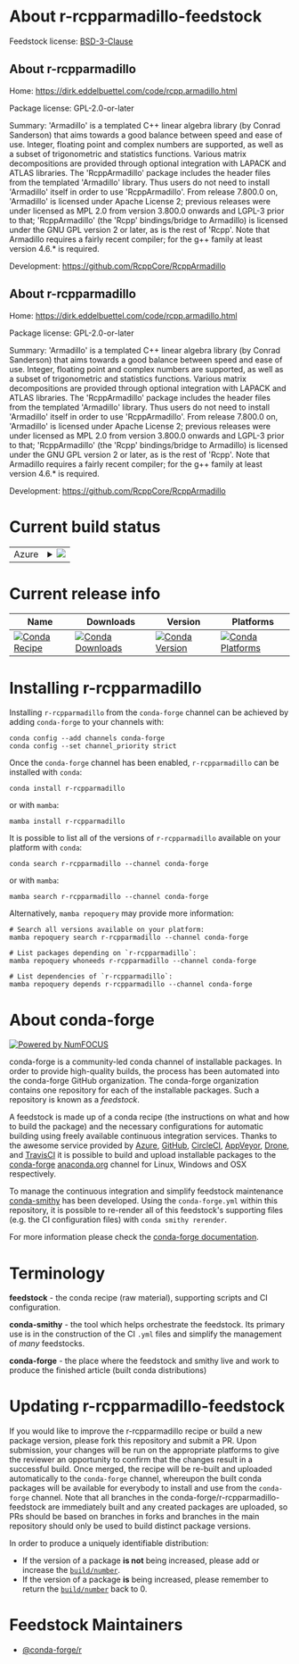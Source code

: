 About r-rcpparmadillo-feedstock
===============================

Feedstock license: [BSD-3-Clause](https://github.com/conda-forge/r-rcpparmadillo-feedstock/blob/main/LICENSE.txt)


About r-rcpparmadillo
---------------------

Home: https://dirk.eddelbuettel.com/code/rcpp.armadillo.html

Package license: GPL-2.0-or-later

Summary: 'Armadillo' is a templated C++ linear algebra library (by Conrad Sanderson) that aims towards a good balance between speed and ease of use. Integer, floating point and complex numbers are supported, as well as a subset of trigonometric and statistics functions. Various matrix decompositions are provided through optional integration with LAPACK and ATLAS libraries. The 'RcppArmadillo' package includes the header files from the templated 'Armadillo' library. Thus users do not need to install 'Armadillo' itself in order to use 'RcppArmadillo'. From release 7.800.0 on, 'Armadillo' is licensed under Apache License 2; previous releases were under licensed as MPL 2.0 from version 3.800.0 onwards and LGPL-3 prior to that; 'RcppArmadillo' (the 'Rcpp' bindings/bridge to Armadillo) is licensed under the GNU GPL version 2 or later, as is the rest of 'Rcpp'. Note that Armadillo requires a fairly recent compiler; for the g++ family at least version 4.6.* is required. 

Development: https://github.com/RcppCore/RcppArmadillo

About r-rcpparmadillo
---------------------

Home: https://dirk.eddelbuettel.com/code/rcpp.armadillo.html

Package license: GPL-2.0-or-later

Summary: 'Armadillo' is a templated C++ linear algebra library (by Conrad Sanderson) that aims towards a good balance between speed and ease of use. Integer, floating point and complex numbers are supported, as well as a subset of trigonometric and statistics functions. Various matrix decompositions are provided through optional integration with LAPACK and ATLAS libraries. The 'RcppArmadillo' package includes the header files from the templated 'Armadillo' library. Thus users do not need to install 'Armadillo' itself in order to use 'RcppArmadillo'. From release 7.800.0 on, 'Armadillo' is licensed under Apache License 2; previous releases were under licensed as MPL 2.0 from version 3.800.0 onwards and LGPL-3 prior to that; 'RcppArmadillo' (the 'Rcpp' bindings/bridge to Armadillo) is licensed under the GNU GPL version 2 or later, as is the rest of 'Rcpp'. Note that Armadillo requires a fairly recent compiler; for the g++ family at least version 4.6.* is required. 

Development: https://github.com/RcppCore/RcppArmadillo

Current build status
====================


<table>
    
  <tr>
    <td>Azure</td>
    <td>
      <details>
        <summary>
          <a href="https://dev.azure.com/conda-forge/feedstock-builds/_build/latest?definitionId=1517&branchName=main">
            <img src="https://dev.azure.com/conda-forge/feedstock-builds/_apis/build/status/r-rcpparmadillo-feedstock?branchName=main">
          </a>
        </summary>
        <table>
          <thead><tr><th>Variant</th><th>Status</th></tr></thead>
          <tbody><tr>
              <td>linux_64_r_base4.3</td>
              <td>
                <a href="https://dev.azure.com/conda-forge/feedstock-builds/_build/latest?definitionId=1517&branchName=main">
                  <img src="https://dev.azure.com/conda-forge/feedstock-builds/_apis/build/status/r-rcpparmadillo-feedstock?branchName=main&jobName=linux&configuration=linux%20linux_64_r_base4.3" alt="variant">
                </a>
              </td>
            </tr><tr>
              <td>linux_64_r_base4.4</td>
              <td>
                <a href="https://dev.azure.com/conda-forge/feedstock-builds/_build/latest?definitionId=1517&branchName=main">
                  <img src="https://dev.azure.com/conda-forge/feedstock-builds/_apis/build/status/r-rcpparmadillo-feedstock?branchName=main&jobName=linux&configuration=linux%20linux_64_r_base4.4" alt="variant">
                </a>
              </td>
            </tr><tr>
              <td>linux_aarch64_r_base4.3</td>
              <td>
                <a href="https://dev.azure.com/conda-forge/feedstock-builds/_build/latest?definitionId=1517&branchName=main">
                  <img src="https://dev.azure.com/conda-forge/feedstock-builds/_apis/build/status/r-rcpparmadillo-feedstock?branchName=main&jobName=linux&configuration=linux%20linux_aarch64_r_base4.3" alt="variant">
                </a>
              </td>
            </tr><tr>
              <td>linux_aarch64_r_base4.4</td>
              <td>
                <a href="https://dev.azure.com/conda-forge/feedstock-builds/_build/latest?definitionId=1517&branchName=main">
                  <img src="https://dev.azure.com/conda-forge/feedstock-builds/_apis/build/status/r-rcpparmadillo-feedstock?branchName=main&jobName=linux&configuration=linux%20linux_aarch64_r_base4.4" alt="variant">
                </a>
              </td>
            </tr><tr>
              <td>linux_ppc64le_r_base4.3</td>
              <td>
                <a href="https://dev.azure.com/conda-forge/feedstock-builds/_build/latest?definitionId=1517&branchName=main">
                  <img src="https://dev.azure.com/conda-forge/feedstock-builds/_apis/build/status/r-rcpparmadillo-feedstock?branchName=main&jobName=linux&configuration=linux%20linux_ppc64le_r_base4.3" alt="variant">
                </a>
              </td>
            </tr><tr>
              <td>linux_ppc64le_r_base4.4</td>
              <td>
                <a href="https://dev.azure.com/conda-forge/feedstock-builds/_build/latest?definitionId=1517&branchName=main">
                  <img src="https://dev.azure.com/conda-forge/feedstock-builds/_apis/build/status/r-rcpparmadillo-feedstock?branchName=main&jobName=linux&configuration=linux%20linux_ppc64le_r_base4.4" alt="variant">
                </a>
              </td>
            </tr><tr>
              <td>osx_64_r_base4.3</td>
              <td>
                <a href="https://dev.azure.com/conda-forge/feedstock-builds/_build/latest?definitionId=1517&branchName=main">
                  <img src="https://dev.azure.com/conda-forge/feedstock-builds/_apis/build/status/r-rcpparmadillo-feedstock?branchName=main&jobName=osx&configuration=osx%20osx_64_r_base4.3" alt="variant">
                </a>
              </td>
            </tr><tr>
              <td>osx_64_r_base4.4</td>
              <td>
                <a href="https://dev.azure.com/conda-forge/feedstock-builds/_build/latest?definitionId=1517&branchName=main">
                  <img src="https://dev.azure.com/conda-forge/feedstock-builds/_apis/build/status/r-rcpparmadillo-feedstock?branchName=main&jobName=osx&configuration=osx%20osx_64_r_base4.4" alt="variant">
                </a>
              </td>
            </tr><tr>
              <td>osx_arm64_r_base4.3</td>
              <td>
                <a href="https://dev.azure.com/conda-forge/feedstock-builds/_build/latest?definitionId=1517&branchName=main">
                  <img src="https://dev.azure.com/conda-forge/feedstock-builds/_apis/build/status/r-rcpparmadillo-feedstock?branchName=main&jobName=osx&configuration=osx%20osx_arm64_r_base4.3" alt="variant">
                </a>
              </td>
            </tr><tr>
              <td>osx_arm64_r_base4.4</td>
              <td>
                <a href="https://dev.azure.com/conda-forge/feedstock-builds/_build/latest?definitionId=1517&branchName=main">
                  <img src="https://dev.azure.com/conda-forge/feedstock-builds/_apis/build/status/r-rcpparmadillo-feedstock?branchName=main&jobName=osx&configuration=osx%20osx_arm64_r_base4.4" alt="variant">
                </a>
              </td>
            </tr><tr>
              <td>win_64_r_base4.3</td>
              <td>
                <a href="https://dev.azure.com/conda-forge/feedstock-builds/_build/latest?definitionId=1517&branchName=main">
                  <img src="https://dev.azure.com/conda-forge/feedstock-builds/_apis/build/status/r-rcpparmadillo-feedstock?branchName=main&jobName=win&configuration=win%20win_64_r_base4.3" alt="variant">
                </a>
              </td>
            </tr><tr>
              <td>win_64_r_base4.4</td>
              <td>
                <a href="https://dev.azure.com/conda-forge/feedstock-builds/_build/latest?definitionId=1517&branchName=main">
                  <img src="https://dev.azure.com/conda-forge/feedstock-builds/_apis/build/status/r-rcpparmadillo-feedstock?branchName=main&jobName=win&configuration=win%20win_64_r_base4.4" alt="variant">
                </a>
              </td>
            </tr>
          </tbody>
        </table>
      </details>
    </td>
  </tr>
</table>

Current release info
====================

| Name | Downloads | Version | Platforms |
| --- | --- | --- | --- |
| [![Conda Recipe](https://img.shields.io/badge/recipe-r--rcpparmadillo-green.svg)](https://anaconda.org/conda-forge/r-rcpparmadillo) | [![Conda Downloads](https://img.shields.io/conda/dn/conda-forge/r-rcpparmadillo.svg)](https://anaconda.org/conda-forge/r-rcpparmadillo) | [![Conda Version](https://img.shields.io/conda/vn/conda-forge/r-rcpparmadillo.svg)](https://anaconda.org/conda-forge/r-rcpparmadillo) | [![Conda Platforms](https://img.shields.io/conda/pn/conda-forge/r-rcpparmadillo.svg)](https://anaconda.org/conda-forge/r-rcpparmadillo) |

Installing r-rcpparmadillo
==========================

Installing `r-rcpparmadillo` from the `conda-forge` channel can be achieved by adding `conda-forge` to your channels with:

```
conda config --add channels conda-forge
conda config --set channel_priority strict
```

Once the `conda-forge` channel has been enabled, `r-rcpparmadillo` can be installed with `conda`:

```
conda install r-rcpparmadillo
```

or with `mamba`:

```
mamba install r-rcpparmadillo
```

It is possible to list all of the versions of `r-rcpparmadillo` available on your platform with `conda`:

```
conda search r-rcpparmadillo --channel conda-forge
```

or with `mamba`:

```
mamba search r-rcpparmadillo --channel conda-forge
```

Alternatively, `mamba repoquery` may provide more information:

```
# Search all versions available on your platform:
mamba repoquery search r-rcpparmadillo --channel conda-forge

# List packages depending on `r-rcpparmadillo`:
mamba repoquery whoneeds r-rcpparmadillo --channel conda-forge

# List dependencies of `r-rcpparmadillo`:
mamba repoquery depends r-rcpparmadillo --channel conda-forge
```


About conda-forge
=================

[![Powered by
NumFOCUS](https://img.shields.io/badge/powered%20by-NumFOCUS-orange.svg?style=flat&colorA=E1523D&colorB=007D8A)](https://numfocus.org)

conda-forge is a community-led conda channel of installable packages.
In order to provide high-quality builds, the process has been automated into the
conda-forge GitHub organization. The conda-forge organization contains one repository
for each of the installable packages. Such a repository is known as a *feedstock*.

A feedstock is made up of a conda recipe (the instructions on what and how to build
the package) and the necessary configurations for automatic building using freely
available continuous integration services. Thanks to the awesome service provided by
[Azure](https://azure.microsoft.com/en-us/services/devops/), [GitHub](https://github.com/),
[CircleCI](https://circleci.com/), [AppVeyor](https://www.appveyor.com/),
[Drone](https://cloud.drone.io/welcome), and [TravisCI](https://travis-ci.com/)
it is possible to build and upload installable packages to the
[conda-forge](https://anaconda.org/conda-forge) [anaconda.org](https://anaconda.org/)
channel for Linux, Windows and OSX respectively.

To manage the continuous integration and simplify feedstock maintenance
[conda-smithy](https://github.com/conda-forge/conda-smithy) has been developed.
Using the ``conda-forge.yml`` within this repository, it is possible to re-render all of
this feedstock's supporting files (e.g. the CI configuration files) with ``conda smithy rerender``.

For more information please check the [conda-forge documentation](https://conda-forge.org/docs/).

Terminology
===========

**feedstock** - the conda recipe (raw material), supporting scripts and CI configuration.

**conda-smithy** - the tool which helps orchestrate the feedstock.
                   Its primary use is in the construction of the CI ``.yml`` files
                   and simplify the management of *many* feedstocks.

**conda-forge** - the place where the feedstock and smithy live and work to
                  produce the finished article (built conda distributions)


Updating r-rcpparmadillo-feedstock
==================================

If you would like to improve the r-rcpparmadillo recipe or build a new
package version, please fork this repository and submit a PR. Upon submission,
your changes will be run on the appropriate platforms to give the reviewer an
opportunity to confirm that the changes result in a successful build. Once
merged, the recipe will be re-built and uploaded automatically to the
`conda-forge` channel, whereupon the built conda packages will be available for
everybody to install and use from the `conda-forge` channel.
Note that all branches in the conda-forge/r-rcpparmadillo-feedstock are
immediately built and any created packages are uploaded, so PRs should be based
on branches in forks and branches in the main repository should only be used to
build distinct package versions.

In order to produce a uniquely identifiable distribution:
 * If the version of a package **is not** being increased, please add or increase
   the [``build/number``](https://docs.conda.io/projects/conda-build/en/latest/resources/define-metadata.html#build-number-and-string).
 * If the version of a package **is** being increased, please remember to return
   the [``build/number``](https://docs.conda.io/projects/conda-build/en/latest/resources/define-metadata.html#build-number-and-string)
   back to 0.

Feedstock Maintainers
=====================

* [@conda-forge/r](https://github.com/orgs/conda-forge/teams/r/)

